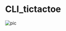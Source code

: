 # CLI_tictactoe

![pic](https://github.com/J-ATJ/CLI_tictactoe/assets/98430219/b2be04c7-9d90-44b6-8c6b-c33d2cf78ce8)
